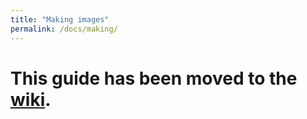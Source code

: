 ```yaml
---
title: "Making images"
permalink: /docs/making/
---
```


# This guide has been moved to the [wiki](https://github.com/cmdr2/stable-diffusion-ui/wiki/How-to-Use).

